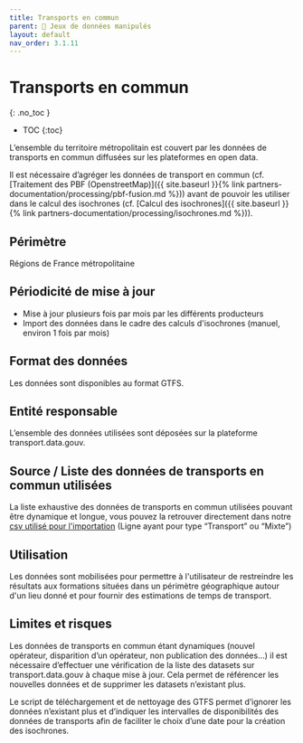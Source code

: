 ```yaml
---
title: Transports en commun
parent: 🧩 Jeux de données manipulés
layout: default
nav_order: 3.1.11
---
```


# Transports en commun
{: .no_toc }

- TOC
{:toc}

L’ensemble du territoire métropolitain est couvert par les données de transports en commun diffusées sur les plateformes en open data. 

Il est nécessaire d’agréger les données de transport en commun (cf. [Traitement des PBF (OpenstreetMap)]({{ site.baseurl }}{% link partners-documentation/processing/pbf-fusion.md %})) avant de pouvoir les utiliser dans le calcul des isochrones (cf. [Calcul des isochrones]({{ site.baseurl }}{% link partners-documentation/processing/isochrones.md %})).

## Périmètre

Régions de France métropolitaine

## Périodicité de mise à jour

- Mise à jour plusieurs fois par mois par les différents producteurs
- Import des données dans le cadre des calculs d'isochrones (manuel, environ 1 fois par mois)

## Format des données

Les données sont disponibles au format GTFS.

## Entité responsable

L’ensemble des données utilisées sont déposées sur la plateforme transport.data.gouv.

## Source / Liste des données de transports en commun utilisées

La liste exhaustive des données de transports en commun utilisées pouvant être dynamique et longue, vous pouvez la retrouver directement dans notre [csv utilisé pour l'importation](https://github.com/mission-apprentissage/c-est-qui-le-pro/blob/main/tools/isochrones/graphhopper/data/transports.csv) (Ligne ayant pour type “Transport” ou “Mixte”)

## Utilisation

Les données sont mobilisées pour permettre à l'utilisateur de restreindre les résultats aux formations situées dans un périmètre géographique autour d'un lieu donné et pour fournir des estimations de temps de transport.

## Limites et risques

Les données de transports en commun étant dynamiques (nouvel opérateur, disparition d’un opérateur, non publication des données…) il est nécessaire d’effectuer une vérification de la liste des datasets sur transport.data.gouv à chaque mise à jour. Cela permet de référencer les nouvelles données et de supprimer les datasets n’existant plus.

Le script de téléchargement et de nettoyage des GTFS permet d’ignorer les données n’existant plus et d’indiquer les intervalles de disponibilités des données de transports afin de faciliter le choix d’une date pour la création des isochrones.